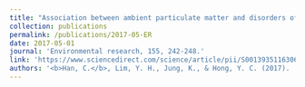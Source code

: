 ```yaml
---
title: "Association between ambient particulate matter and disorders of vestibular function"
collection: publications
permalink: /publications/2017-05-ER
date: 2017-05-01
journal: 'Environmental research, 155, 242-248.'
link: 'https://www.sciencedirect.com/science/article/pii/S0013935116306272?casa_token=uUF5zLOTsYwAAAAA:wPi2zoH7fFAFCPWHeBer1DrTCk_LLXKzqbUHu7wNXqOQyQisZcnt1NMcXEWXo-nOpDM-XzEK2xM'
authors: '<b>Han, C.</b>, Lim, Y. H., Jung, K., & Hong, Y. C. (2017). '
---
```


